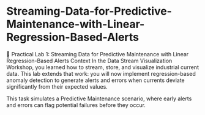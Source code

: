 # Streaming-Data-for-Predictive-Maintenance-with-Linear-Regression-Based-Alerts
📂 Practical Lab 1: Streaming Data for Predictive Maintenance with Linear Regression-Based Alerts
Context
In the Data Stream Visualization Workshop, you learned how to stream, store, and visualize industrial current data.
This lab extends that work: you will now implement regression-based anomaly detection to generate alerts and errors when currents deviate significantly from their expected values.

This task simulates a Predictive Maintenance scenario, where early alerts and errors can flag potential failures before they occur.
